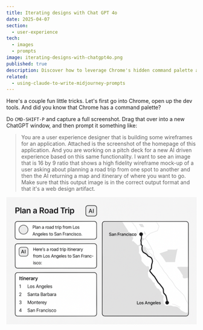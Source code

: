 ```yaml
---
title: Iterating designs with Chat GPT 4o
date: 2025-04-07
section:
  - user-experience
tech:
  - images
  - prompts
image: iterating-designs-with-chatgpt4o.png
published: true
description: Discover how to leverage Chrome's hidden command palette and ChatGPT to transform your website screenshots into sophisticated wireframes. Learn a clever workflow that combines Chrome's full-page screenshot capability with ChatGPT's AI-powered design suggestions to create professional 16:9 ratio mockups for your next project.
related:
  - using-claude-to-write-midjourney-prompts
---
```

Here's a couple fun little tricks. Let's first go into Chrome, open up the dev tools. And did you know that Chrome has a command palette?

Do `CMD-SHIFT-P` and capture a full screenshot.  Drag that over into a new ChatGPT window, and then prompt it something like:

> You are a user experience designer that is building some wireframes for an application. Attached is the screenshot of the homepage of this application. And you are working on a pitch deck for a new AI driven experience based on this same functionality. I want to see an image that is 16 by 9 ratio that shows a high fidelity wireframe mock-up of a user asking about planning a road trip from one spot to another and then the AI returning a map and itinerary of where you want to go. Make sure that this output image is in the correct output format and that it's a web design artifact.


![](../assets/wireframe.png)